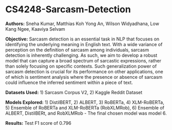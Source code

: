 # CS4248-Sarcasm-Detection

**Authors:** Sneha Kumar, Matthias Koh Yong An, Wilson Widyadhana, Low Kang Ngee, Kaaviya Selvam

**Objective:** Sarcasm detection is an essential task in NLP that focuses on identifying the underlying meaning in English text. With a wide variance of perception on the definition of sarcasm among individuals, sarcasm detection is inherently challenging. As such, we aim to develop a robust model that can capture a broad spectrum of sarcastic expressions, rather than solely focusing on specific contexts. Such generalization power of sarcasm detection is crucial for its performance on other applications, one of which is sentiment analysis where the presence or absence of sarcasm could influence the inferred sentiment within a piece of text. 

**Datasets Used:** 1) Sarcasm Corpus V2, 2) Kaggle Reddit Dataset

**Models Explored:** 1) DistilBERT, 2) ALBERT, 3) RoBERTa, 4) XLM-RoBERTa, 5) Ensemble of RoBERTa and XLM-RoBERTa (RobXLMRob), 6) Ensemble of ALBERT, DistilBERt, and RobXLMRob - The final chosen model was model 6. 

**Results:** Test F1 score of 0.796 
